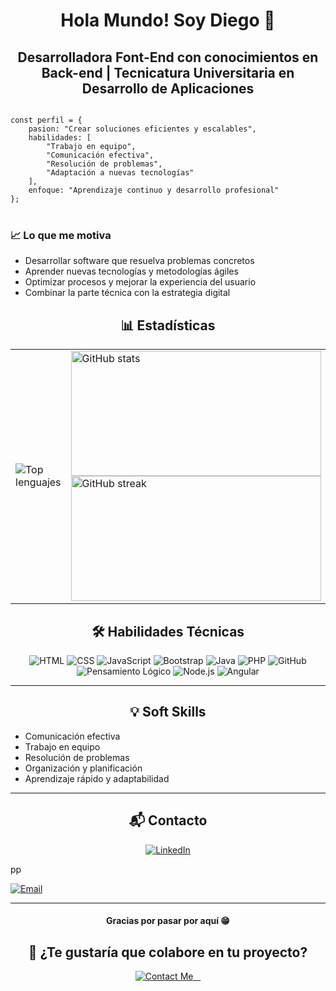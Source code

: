 ## <h1 align="center">Hola Mundo! Soy Diego 👋</h1>

<h2 align="center">Desarrolladora Font-End con conocimientos en Back-end | Tecnicatura Universitaria en Desarrollo de Aplicaciones</h2>

<code class="language-javascript">
const perfil = {
    pasion: "Crear soluciones eficientes y escalables",
    habilidades: [
        "Trabajo en equipo",
        "Comunicación efectiva",
        "Resolución de problemas",
        "Adaptación a nuevas tecnologías"
    ],
    enfoque: "Aprendizaje continuo y desarrollo profesional"
};
</code>
</pre>


<br/>
<h3 id="motivacion">📈 Lo que me motiva</h3>
  <ul>
    <li>Desarrollar software que resuelva problemas concretos</li>
    <li>Aprender nuevas tecnologías y metodologías ágiles</li>
    <li>Optimizar procesos y mejorar la experiencia del usuario</li>
    <li>Combinar la parte técnica con la estrategia digital</li>
  </ul>

<h2 align="center">📊 Estadísticas</h2>
<table>
  <tr>
    <td>
      <img 
        src="https://github-readme-stats.vercel.app/api/top-langs?username=Diego-Santellan&show_icons=true&theme=dark&locale=es&layout=compact" 
        alt="Top lenguajes" 
      />
    </td>
    <td>
      <img 
        src="https://github-readme-stats.vercel.app/api?username=Diego-Santellan&show_icons=true&theme=highcontrast&title_color=cfd147&locale=es" 
        alt="GitHub stats" 
        width="400" 
        height="200"
      />
      <br/>
      <img 
        src="https://github-readme-streak-stats.herokuapp.com/?user=Diego-Santellan&theme=dark" 
        alt="GitHub streak" 
        width="400" 
        height="200"
      />
    </td>
  </tr>
</table>


<h2 align="center">🛠 Habilidades Técnicas</h2>
<p align="center">
<img src="https://img.shields.io/badge/-HTML-05122A?style=flat&logo=HTML5" alt="HTML" />
<img src="https://img.shields.io/badge/-CSS-05122A?style=flat&logo=CSS3&logoColor=1572B6" alt="CSS" />
<img src="https://img.shields.io/badge/-JavaScript-05122A?style=flat&logo=javascript" alt="JavaScript" />
<img src="https://img.shields.io/badge/-Bootstrap-05122A?style=flat&logo=bootstrap&logoColor=563D7C" alt="Bootstrap" />
<img src="https://img.shields.io/badge/-Java-05122A?style=flat&logo=java&logoColor=007396" alt="Java" />
<img src="https://img.shields.io/badge/-PHP-05122A?style=flat&logo=php&logoColor=777BB4" alt="PHP" />
<img src="https://img.shields.io/badge/-GitHub-181717?style=flat-square&logo=github" alt="GitHub" />
<img src="https://img.shields.io/badge/-Pensamiento%20Lógico-05122A?style=flat&logo=brain&logoColor=F7DF1E" alt="Pensamiento Lógico" />
<img src="https://img.shields.io/badge/-Node.js-05122A?style=flat&logo=node.js" alt="Node.js" />
<img src="https://img.shields.io/badge/-Angular-DD0031?style=flat&logo=angular&logoColor=white" alt="Angular" />
</p>

<hr/>

<h2 align="center">💡 Soft Skills</h2>
<ul>
<li>Comunicación efectiva</li>
<li>Trabajo en equipo</li>
<li>Resolución de problemas</li>
<li>Organización y planificación</li>
<li>Aprendizaje rápido y adaptabilidad</li>
</ul>

<hr />

<h2 align="center">📬 Contacto</h2>
<p align="center">
<a href="https://www.linkedin.com/in/diego-santellan/">
<img src="https://img.shields.io/badge/-Lis%20Medina-0077B5?style=flat&logo=Linkedin&logoColor=white" alt="LinkedIn" />
</a>
  <p>pp</p>
<a href="mailto:dsantellan@alumnos.exa.unicen.edu.ar">
<img src="https://img.shields.io/badge/-lm30540@gmail.com-D14836?style=flat&logo=Gmail&logoColor=white" alt="Email" />
</a>
</p>

<hr />

<h4 align="center">Gracias por pasar por aquí 😁</h4>
<h2 align="center">🚀 ¿Te gustaría que colabore en tu proyecto?</h2>
<p align="center">
  <a href="mailto:lm30540@gmail.com">
    <img src="https://img.shields.io/badge/-Contáctame-008CFF?style=for-the-badge&logo=gmail&logoColor=white" alt="Contact Me"/>
  </a>
</p>

